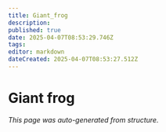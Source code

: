 ```yaml
---
title: Giant_frog
description: 
published: true
date: 2025-04-07T08:53:29.746Z
tags: 
editor: markdown
dateCreated: 2025-04-07T08:53:27.512Z
---
```


# Giant frog

*This page was auto-generated from structure.*